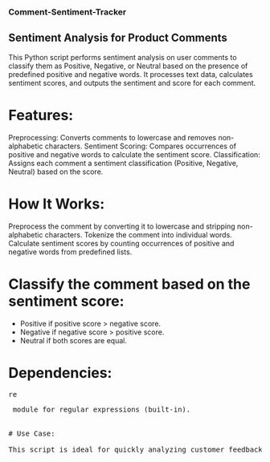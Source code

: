 ### Comment-Sentiment-Tracker

## Sentiment Analysis for Product Comments
This Python script performs sentiment analysis on user comments to classify them as Positive, Negative, or Neutral based on the presence of predefined positive and negative words. It processes text data, calculates sentiment scores, and outputs the sentiment and score for each comment.

# Features:

Preprocessing: Converts comments to lowercase and removes non-alphabetic characters.
Sentiment Scoring: Compares occurrences of positive and negative words to calculate the sentiment score.
Classification: Assigns each comment a sentiment classification (Positive, Negative, Neutral) based on the score.


# How It Works:

Preprocess the comment by converting it to lowercase and stripping non-alphabetic characters.
Tokenize the comment into individual words.
Calculate sentiment scores by counting occurrences of positive and negative words from predefined lists.


# Classify the comment based on the sentiment score:

- Positive if positive score > negative score.
- Negative if negative score > positive score.
- Neutral if both scores are equal.


# Dependencies: 

<pre>re<pre> module for regular expressions (built-in).


# Use Case:

This script is ideal for quickly analyzing customer feedback or product reviews and classifying them based on sentiment to gauge overall customer satisfaction.
 
